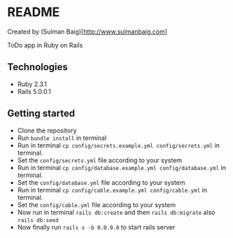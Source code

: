 # README

Created by (Sulman Baig)[http://www.sulmanbaig.com]

ToDo app in Ruby on Rails

## Technologies
- Ruby 2.3.1
- Rails 5.0.0.1

## Getting started
- Clone the repository
- Run `bundle install` in terminal
- Run in terminal `cp config/secrets.example.yml config/secrets.yml` in terminal.
- Set the `config/secrets.yml` file according to your system
- Run in terminal `cp config/database.example.yml config/database.yml` in terminal.
- Set the `config/database.yml` file according to your system
- Run in terminal `cp config/cable.example.yml config/cable.yml` in terminal.
- Set the `config/cable.yml` file according to your system
- Now run in terminal `rails db:create` and then `rails db:migrate` also `rails db:seed`
- Now finally run `rails s -b 0.0.0.0` to start rails server
